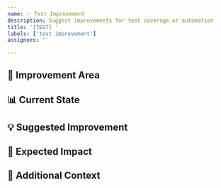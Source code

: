 ```yaml
---
name: ✅ Test Improvement
description: Suggest improvements for test coverage or automation
title: '[TEST] '
labels: ['test improvement']
assignees: ''

---
```


## 🎯 Improvement Area
<!-- Which area needs test improvement -->

## 📊 Current State
<!-- Current test coverage or situation -->

## 💡 Suggested Improvement
<!-- Detailed description of the improvement -->

## 🚀 Expected Impact
<!-- How this will improve quality -->

## 📝 Additional Context
<!-- Any supporting information -->
